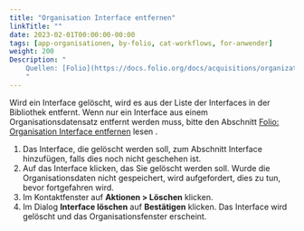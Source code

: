 ```yaml
---
title: "Organisation Interface entfernen"
linkTitle: ""
date: 2023-02-01T00:00:00-00:00
tags: [app-organisationen, by-folio, cat-workflows, for-anwender]
weight: 200
Description: "
    Quellen: [Folio](https://docs.folio.org/docs/acquisitions/organizations/#unassigning-an-interface) & [GBV](https://info.gbv.de/display/FOLIOGBVEXTERN/Folio:+Organisation+Interface+entfernen)
    "
---
```


Wird ein Interface gelöscht, wird es aus der Liste der Interfaces in der Bibliothek entfernt. Wenn nur ein Interface aus einem Organisationsdatensatz entfernt werden muss, bitte den Abschnitt [Folio: Organisation Interface entfernen](https://info.gbv.de/display/FOLIOGBVEXTERN/Folio%3A+Organisation+Interface+entfernen) lesen .

1.  Das Interface, die gelöscht werden soll, zum Abschnitt Interface hinzufügen, falls dies noch nicht geschehen ist.
2.  Auf das Interface klicken, das Sie gelöscht werden soll. Wurde die Organisationsdaten nicht gespeichert, wird aufgefordert, dies zu tun, bevor fortgefahren wird.
3.  Im Kontaktfenster auf **Aktionen > Löschen** klicken.
4.  Im Dialog **Interface löschen** auf **Bestätigen** klicken. Das Interface wird gelöscht und das Organisationsfenster erscheint.
